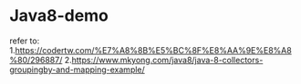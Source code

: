 # Java8-demo
refer to: 
1.https://codertw.com/%E7%A8%8B%E5%BC%8F%E8%AA%9E%E8%A8%80/296887/
2.https://www.mkyong.com/java8/java-8-collectors-groupingby-and-mapping-example/
